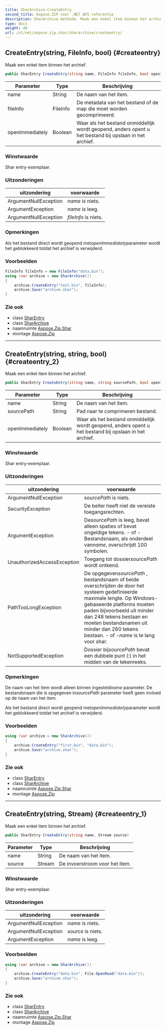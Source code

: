 ```yaml
---
title: SharArchive.CreateEntry
second_title: Aspose.ZIP voor .NET API-referentie
description: SharArchive methode. Maak een enkel item binnen het archief.
type: docs
weight: 40
url: /nl/net/aspose.zip.shar/shararchive/createentry/
---
```

## CreateEntry(string, FileInfo, bool) {#createentry}

Maak een enkel item binnen het archief.

```csharp
public SharEntry CreateEntry(string name, FileInfo fileInfo, bool openImmediately = false)
```

| Parameter | Type | Beschrijving |
| --- | --- | --- |
| name | String | De naam van het item. |
| fileInfo | FileInfo | De metadata van het bestand of de map die moet worden gecomprimeerd. |
| openImmediately | Boolean | Waar als het bestand onmiddellijk wordt geopend, anders opent u het bestand bij opslaan in het archief. |

### Winstwaarde

Shar entry-exemplaar.

### Uitzonderingen

| uitzondering | voorwaarde |
| --- | --- |
| ArgumentNullException | *name* is niets. |
| ArgumentException | *name* is leeg. |
| ArgumentNullException | *fileInfo* is niets. |

### Opmerkingen

Als het bestand direct wordt geopend met*openImmediately*parameter wordt het geblokkeerd totdat het archief is verwijderd.

### Voorbeelden

```csharp
FileInfo fileInfo = new FileInfo("data.bin");
using (var archive = new SharArchive())
{
    archive.CreateEntry("test.bin", fileInfo);
    archive.Save("archive.shar");
}
```

### Zie ook

* class [SharEntry](../../sharentry/)
* class [SharArchive](../)
* naamruimte [Aspose.Zip.Shar](../../shararchive/)
* montage [Aspose.Zip](../../../)

---

## CreateEntry(string, string, bool) {#createentry_2}

Maak een enkel item binnen het archief.

```csharp
public SharEntry CreateEntry(string name, string sourcePath, bool openImmediately = false)
```

| Parameter | Type | Beschrijving |
| --- | --- | --- |
| name | String | De naam van het item. |
| sourcePath | String | Pad naar te comprimeren bestand. |
| openImmediately | Boolean | Waar als het bestand onmiddellijk wordt geopend, anders opent u het bestand bij opslaan in het archief. |

### Winstwaarde

Shar entry-exemplaar.

### Uitzonderingen

| uitzondering | voorwaarde |
| --- | --- |
| ArgumentNullException | *sourcePath* is niets. |
| SecurityException | De beller heeft niet de vereiste toegangsrechten. |
| ArgumentException | De*sourcePath* is leeg, bevat alleen spaties of bevat ongeldige tekens. - of - Bestandsnaam, als onderdeel van*name*, overschrijdt 100 symbolen. |
| UnauthorizedAccessException | Toegang tot dossier*sourcePath* wordt ontkend. |
| PathTooLongException | De opgegeven*sourcePath* , bestandsnaam of beide overschrijden de door het systeem gedefinieerde maximale lengte. Op Windows-gebaseerde platforms moeten paden bijvoorbeeld uit minder dan 248 tekens bestaan en moeten bestandsnamen uit minder dan 260 tekens bestaan. - of -*name* is te lang voor shar. |
| NotSupportedException | Dossier bij*sourcePath* bevat een dubbele punt (:) in het midden van de tekenreeks. |

### Opmerkingen

De naam van het item wordt alleen binnen ingesteld*name* parameter. De bestandsnaam die is opgegeven in*sourcePath* parameter heeft geen invloed op de naam van het item.

Als het bestand direct wordt geopend met*openImmediately*parameter wordt het geblokkeerd totdat het archief is verwijderd.

### Voorbeelden

```csharp
using (var archive = new SharArchive())
{
    archive.CreateEntry("first.bin", "data.bin");
    archive.Save("archive.shar");
}
```

### Zie ook

* class [SharEntry](../../sharentry/)
* class [SharArchive](../)
* naamruimte [Aspose.Zip.Shar](../../shararchive/)
* montage [Aspose.Zip](../../../)

---

## CreateEntry(string, Stream) {#createentry_1}

Maak een enkel item binnen het archief.

```csharp
public SharEntry CreateEntry(string name, Stream source)
```

| Parameter | Type | Beschrijving |
| --- | --- | --- |
| name | String | De naam van het item. |
| source | Stream | De invoerstroom voor het item. |

### Winstwaarde

Shar entry-exemplaar.

### Uitzonderingen

| uitzondering | voorwaarde |
| --- | --- |
| ArgumentNullException | *name* is niets. |
| ArgumentNullException | *source* is niets. |
| ArgumentException | *name* is leeg. |

### Voorbeelden

```csharp
using (var archive = new SharArchive())
{
    archive.CreateEntry("data.bin", File.OpenRead("data.bin"));
    archive.Save("archive.shar");
}
```

### Zie ook

* class [SharEntry](../../sharentry/)
* class [SharArchive](../)
* naamruimte [Aspose.Zip.Shar](../../shararchive/)
* montage [Aspose.Zip](../../../)


